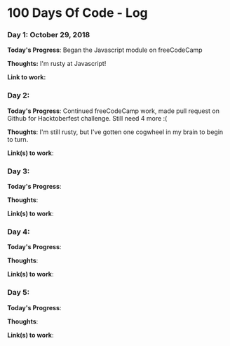 # 100 Days Of Code - Log

### Day 1: October 29, 2018

**Today's Progress**: Began the Javascript module on freeCodeCamp

**Thoughts:** I'm rusty at Javascript!

**Link to work:** 

### Day 2: 

**Today's Progress**: Continued freeCodeCamp work, made pull request on Github for Hacktoberfest challenge. Still need 4 more :(

**Thoughts**: I'm still rusty, but I've gotten one cogwheel in my brain to begin to turn.

**Link(s) to work**: 


### Day 3: 

**Today's Progress**: 

**Thoughts**: 

**Link(s) to work**: 


### Day 4: 

**Today's Progress**: 

**Thoughts**: 

**Link(s) to work**: 


### Day 5: 

**Today's Progress**: 

**Thoughts**: 

**Link(s) to work**: 
